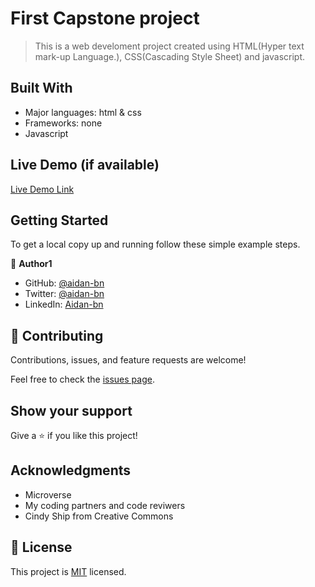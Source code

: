 # First Capstone project

> This is a web develoment project created using HTML(Hyper text mark-up Language.), CSS(Cascading Style Sheet) and javascript.

## Built With

- Major languages: html & css
- Frameworks: none
- Javascript

## Live Demo (if available)

[Live Demo Link](https://aidan-bn.github.io/first-capstone/)


## Getting Started

To get a local copy up and running follow these simple example steps.

👤 **Author1**

- GitHub: [@aidan-bn](https://github.com/aidan-bn)
- Twitter: [@aidan-bn](https://twitter.com/aidan-bn)
- LinkedIn: [Aidan-bn](https://linkedin.com/in/aidan-bn)

## 🤝 Contributing

Contributions, issues, and feature requests are welcome!

Feel free to check the [issues page](../../issues/).

## Show your support

Give a ⭐️ if you like this project!

## Acknowledgments
- Microverse
- My coding partners and code reviwers
- Cindy Ship from Creative Commons

## 📝 License

This project is [MIT](./MIT.md) licensed.
